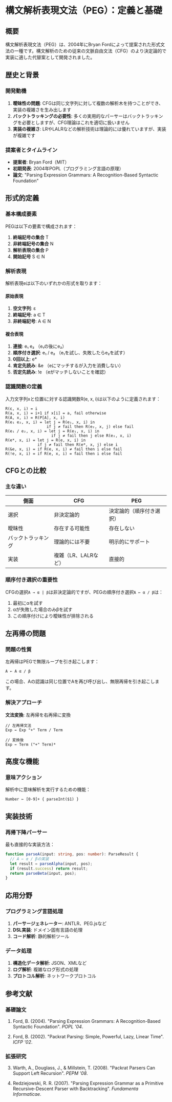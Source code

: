# 構文解析表現文法（PEG）：定義と基礎

## 概要

構文解析表現文法（PEG）は、2004年にBryan Fordによって提案された形式文法の一種です。構文解析のための従来の文脈自由文法（CFG）のより決定論的で実装に適した代替案として開発されました。

## 歴史と背景

### 開発動機

1. **曖昧性の問題**: CFGは同じ文字列に対して複数の解析木を持つことができ、実装の複雑さを生み出します
2. **バックトラッキングの必要性**: 多くの実用的なパーサーはバックトラッキングを必要としますが、CFG理論はこれを適切に扱いません
3. **実装の複雑さ**: LRやLALRなどの解析技術は理論的には優れていますが、実装が複雑です

### 提案者とタイムライン

- **提案者**: Bryan Ford（MIT）
- **初期発表**: 2004年POPL（プログラミング言語の原理）
- **論文**: "Parsing Expression Grammars: A Recognition-Based Syntactic Foundation"

## 形式的定義

### 基本構成要素

PEGは以下の要素で構成されます：

1. **終端記号の集合** T
2. **非終端記号の集合** N  
3. **解析表現の集合** P
4. **開始記号** S ∈ N

### 解析表現

解析表現eは以下のいずれかの形式を取ります：

#### 原始表現

1. **空文字列**: ε
2. **終端記号**: a ∈ T
3. **非終端記号**: A ∈ N

#### 複合表現

1. **連接**: e₁ e₂ （e₁の後にe₂）
2. **順序付き選択**: e₁ / e₂ （e₁を試し、失敗したらe₂を試す）
3. **0回以上**: e*
4. **肯定先読み**: &e （eにマッチするが入力を消費しない）
5. **否定先読み**: !e （eがマッチしないことを確認）

### 認識関数の定義

入力文字列xと位置iに対する認識関数R(e, x, i)は以下のように定義されます：

```
R(ε, x, i) = i
R(a, x, i) = i+1 if x[i] = a, fail otherwise
R(A, x, i) = R(P[A], x, i)
R(e₁ e₂, x, i) = let j = R(e₁, x, i) in 
                  if j ≠ fail then R(e₂, x, j) else fail
R(e₁ / e₂, x, i) = let j = R(e₁, x, i) in 
                    if j ≠ fail then j else R(e₂, x, i)
R(e*, x, i) = let j = R(e, x, i) in 
              if j ≠ fail then R(e*, x, j) else i
R(&e, x, i) = if R(e, x, i) ≠ fail then i else fail
R(!e, x, i) = if R(e, x, i) = fail then i else fail
```

## CFGとの比較

### 主な違い

| 側面 | CFG | PEG |
|------|-----|-----|
| 選択 | 非決定論的 | 決定論的（順序付き選択） |
| 曖昧性 | 存在する可能性 | 存在しない |
| バックトラッキング | 理論的には不要 | 明示的にサポート |
| 実装 | 複雑（LR、LALRなど） | 直接的 |

### 順序付き選択の重要性

CFGの選択`A → α | β`は非決定論的ですが、PEGの順序付き選択`A ← α / β`は：

1. 最初にαを試す
2. αが失敗した場合のみβを試す
3. この順序付けにより曖昧性が排除される

## 左再帰の問題

### 問題の性質

左再帰はPEGで無限ループを引き起こします：

```
A ← A α / β
```

この場合、Aの認識は同じ位置でAを再び呼び出し、無限再帰を引き起こします。

### 解決アプローチ

**文法変換**: 左再帰を右再帰に変換

```
// 左再帰文法
Exp ← Exp "+" Term / Term

// 変換後
Exp ← Term ("+" Term)*
```

## 高度な機能

### 意味アクション

解析中に意味解析を実行するための機能：

```
Number ← [0-9]+ { parseInt($1) }
```

## 実装技術

### 再帰下降パーサー

最も直接的な実装方法：

```typescript
function parseA(input: string, pos: number): ParseResult {
  // A ← α / βの実装
  let result = parseAlpha(input, pos);
  if (result.success) return result;
  return parseBeta(input, pos);
}
```

## 応用分野

### プログラミング言語処理

1. **パーサージェネレーター**: ANTLR、PEG.jsなど
2. **DSL実装**: ドメイン固有言語の処理
3. **コード解析**: 静的解析ツール

### データ処理

1. **構造化データ解析**: JSON、XMLなど
2. **ログ解析**: 複雑なログ形式の処理
3. **プロトコル解析**: ネットワークプロトコル

## 参考文献

### 基礎論文

1. Ford, B. (2004). "Parsing Expression Grammars: A Recognition-Based Syntactic Foundation". *POPL '04*.

2. Ford, B. (2002). "Packrat Parsing: Simple, Powerful, Lazy, Linear Time". *ICFP '02*.

### 拡張研究

3. Warth, A., Douglass, J., & Millstein, T. (2008). "Packrat Parsers Can Support Left Recursion". *PEPM '08*.

4. Redziejowski, R. R. (2007). "Parsing Expression Grammar as a Primitive Recursive-Descent Parser with Backtracking". *Fundamenta Informaticae*. 